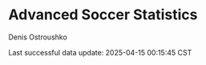 # Advanced Soccer Statistics
Denis Ostroushko

<!-- gfm -->

Last successful data update: 2025-04-15 00:15:45 CST
